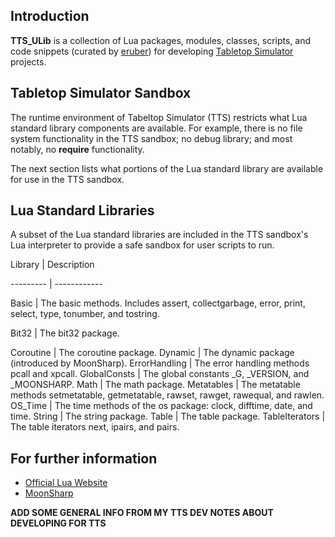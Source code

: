 ## Introduction

**TTS_ULib** is a collection of Lua packages, modules, classes, scripts, and code snippets (curated by [eruber](https://github.com/eruber/TTS_ULib)) for developing [Tabletop Simulator](http://berserk-games.com/tabletop-simulator/) projects.

## Tabletop Simulator Sandbox
The runtime environment of Tabeltop Simulator (TTS) restricts what Lua standard library
components are available. For example, there is no file system functionality in
the TTS sandbox; no debug library; and most notably, no **require** functionality.

The next section lists what portions of the Lua standard library are available
for use in the TTS sandbox.

## Lua Standard Libraries
A subset of the Lua standard libraries are included in the TTS sandbox's Lua interpreter to provide a safe sandbox for user scripts to run.

Library | Description

--------- | ------------

Basic | The basic methods. Includes assert, collectgarbage, error, print, select, type, tonumber, and tostring.

Bit32 | The bit32 package.

Coroutine | The coroutine package.
Dynamic | The dynamic package (introduced by MoonSharp).
ErrorHandling | The error handling methods pcall and xpcall.
GlobalConsts | The global constants _G, _VERSION, and _MOONSHARP.
Math | The math package.
Metatables | The metatable methods setmetatable, getmetatable, rawset, rawget, rawequal, and rawlen.
OS_Time | The time methods of the os package: clock, difftime, date, and time.
String | The string package.
Table | The table package.
TableIterators | The table iterators next, ipairs, and pairs.



## For further information
* [Official Lua Website](http://www.lua.org/home.html)
* [MoonSharp](http://www.moonsharp.org/)


**ADD SOME GENERAL INFO FROM MY TTS DEV NOTES ABOUT DEVELOPING FOR TTS**


